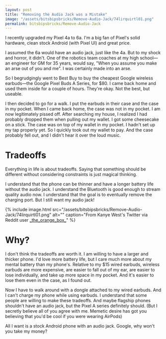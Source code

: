 ```yaml
---
layout: post
title: "Removing the Audio Jack was a Mistake"
image: "/assets/bitsbipsbricks/Remove-Audio-Jack/74lirquirtl01.png"
permalink: bitsbipsbricks/Remove-Audio-Jack
---
```


I recently upgraded my Pixel 4a to 6a. I'm a big fan of Pixel's solid hardware, clean stock Android (with Pixel UI) and great price.

I assumed the 6a would have an audio jack, just like the 4a. But to my shock and horror, it didn't. One of the robotics team coaches at my high school— an engineer for GM for 35 years, would say, "When you assume you make an arse out of you and me". I was certainly made into an arse.

So I begrudgingly went to Best Buy to buy the cheapest Google wireless earbuds—the Google Pixel Buds A Series, for $80. I came back home and used them inside for a couple of hours. They're okay. Not the best, but useable.

I then decided to go for a walk. I put the earbuds in their case and the case in my pocket. When I came back home, the case was not in my pocket. I am now legitimately pissed off. After searching my house, I realized I had probably dropped them when pulling out my wallet. I got some cheesecake on a stick. The case was on top of my wallet in my pocket. I hadn't set up my tap properly yet. So I quickly took out my wallet to pay. And the case probably fell out, and I didn't hear it over the loud music.
# Tradeoffs

Everything in life is about tradeoffs. Saying that something should be different without considering constraints is just magical thinking.

I understand that the phone can be thinner and have a longer battery life without the audio jack. I understand the Bluetooth is good enough to stream quality audio now. I understand that the goal is to eventually remove the charging port. But I still want my audio jack!


{% include image.html 
   src="/assets/bitsbipsbricks/Remove-Audio-Jack/74lirquirtl01.png" 
   alt="" 
   caption="From Kanye West's Twitter via Reddit user [\_the\_orange\_box\_](https://www.reddit.com/r/Kanye/comments/84ijrz/easily_my_favorite_kanye_tweet/)" 
%}


# Why?

I don't think the tradeoffs are worth it. I am willing to have a larger and thicker phone. I'd love more battery life, but I care much more about my mental battery than my phone's. Relative to my $15 wired earbuds, wireless earbuds are more expensive, are easier to fall out of my ear, are easier to lose individually, and take up more space in my pocket. And it's easier to lose them even in the case, as I found out.

Now I have to walk around with a dongle attached to my wired earbuds. And I can't charge my phone while using earbuds.
I understand that some people are willing to make these tradeoffs. And maybe flagship phones shouldn't have an audio jack, but the Pixel A series definitely should. (But I secretly believe all of you agree with me. Memetic desire has got you believing that you'd be cool if you were wearing AirPods)

All I want is a stock Android phone with an audio jack. Google, why won't you take my money?